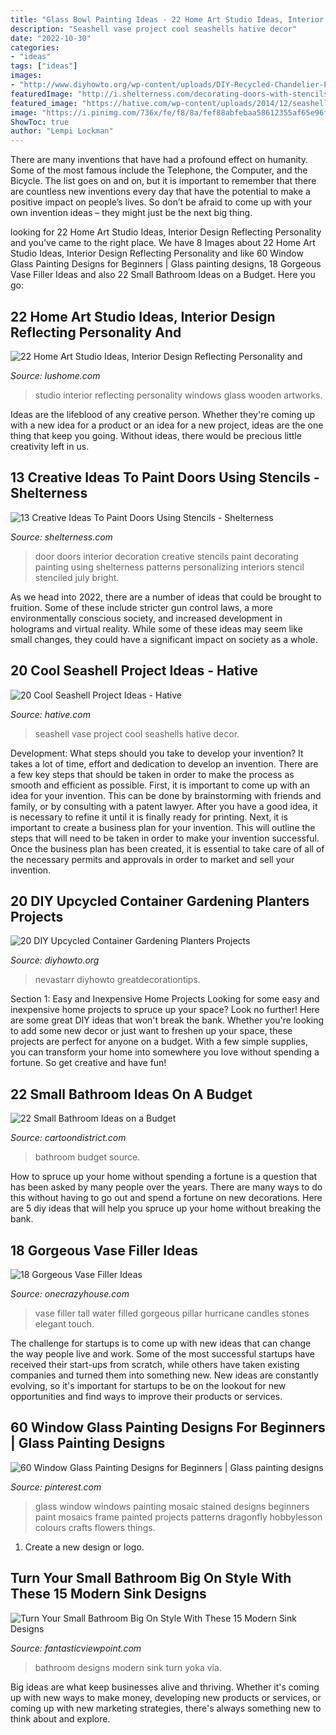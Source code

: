 ```yaml
---
title: "Glass Bowl Painting Ideas - 22 Home Art Studio Ideas, Interior Design Reflecting Personality And"
description: "Seashell vase project cool seashells hative decor"
date: "2022-10-30"
categories:
- "ideas"
tags: ["ideas"]
images:
- "http://www.diyhowto.org/wp-content/uploads/DIY-Recycled-Chandelier-Planter-Instructions-20-DIY-Upcycled-Container-Gardening-Planters-Projects-600x806.jpg"
featuredImage: "http://i.shelterness.com/decorating-doors-with-stencils-6.jpg"
featured_image: "https://hative.com/wp-content/uploads/2014/12/seashell-project-ideas/7-seashell-vase.jpg"
image: "https://i.pinimg.com/736x/fe/f8/8a/fef88abfebaa58612355af65e96fc7f9--glass-painting-designs-painting-ideas-for-beginners.jpg"
ShowToc: true
author: "Lempi Lockman"
---
```



There are many inventions that have had a profound effect on humanity. Some of the most famous include the Telephone, the Computer, and the Bicycle. The list goes on and on, but it is important to remember that there are countless new inventions every day that have the potential to make a positive impact on people’s lives. So don’t be afraid to come up with your own invention ideas – they might just be the next big thing.

	

		
looking for 22 Home Art Studio Ideas, Interior Design Reflecting Personality and you've came to the right place. We have 8 Images about 22 Home Art Studio Ideas, Interior Design Reflecting Personality and like 60 Window Glass Painting Designs for Beginners | Glass painting designs, 18 Gorgeous Vase Filler Ideas and also 22 Small Bathroom Ideas on a Budget. Here you go:
		
    
## 22 Home Art Studio Ideas, Interior Design Reflecting Personality And

<img loading=lazy src="https://www.lushome.com/wp-content/uploads/2013/05/home-art-studio-ideas-interior-design-9.jpg" onerror="this.onerror=null;this.src='https://tse3.mm.bing.net/th?id=OIP.j-1GNQjqkxEuDMv0c6TRQgHaE6&amp;pid=15.1';" alt="22 Home Art Studio Ideas, Interior Design Reflecting Personality and">

_Source: lushome.com_

>studio interior reflecting personality windows glass wooden artworks. 

	

Ideas are the lifeblood of any creative person. Whether they're coming up with a new idea for a product or an idea for a new project, ideas are the one thing that keep you going. Without ideas, there would be precious little creativity left in us.

    
## 13 Creative Ideas To Paint Doors Using Stencils - Shelterness

<img loading=lazy src="http://i.shelterness.com/decorating-doors-with-stencils-6.jpg" onerror="this.onerror=null;this.src='https://tse2.mm.bing.net/th?id=OIP.drVYAIkvCbb0LWTvdXAUdQAAAA&amp;pid=15.1';" alt="13 Creative Ideas To Paint Doors Using Stencils - Shelterness">

_Source: shelterness.com_

>door doors interior decoration creative stencils paint decorating painting using shelterness patterns personalizing interiors stencil stenciled july bright. 

	

As we head into 2022, there are a number of ideas that could be brought to fruition. Some of these include stricter gun control laws, a more environmentally conscious society, and increased development in holograms and virtual reality. While some of these ideas may seem like small changes, they could have a significant impact on society as a whole.

    
## 20 Cool Seashell Project Ideas - Hative

<img loading=lazy src="https://hative.com/wp-content/uploads/2014/12/seashell-project-ideas/7-seashell-vase.jpg" onerror="this.onerror=null;this.src='https://tse3.mm.bing.net/th?id=OIP.aPfXizY4yijZISR7BdlsEAHaJ4&amp;pid=15.1';" alt="20 Cool Seashell Project Ideas - Hative">

_Source: hative.com_

>seashell vase project cool seashells hative decor. 

	

Development: What steps should you take to develop your invention?
It takes a lot of time, effort and dedication to develop an invention. There are a few key steps that should be taken in order to make the process as smooth and efficient as possible. First, it is important to come up with an idea for your invention. This can be done by brainstorming with friends and family, or by consulting with a patent lawyer. After you have a good idea, it is necessary to refine it until it is finally ready for printing. Next, it is important to create a business plan for your invention. This will outline the steps that will need to be taken in order to make your invention successful. Once the business plan has been created, it is essential to take care of all of the necessary permits and approvals in order to market and sell your invention.

    
## 20 DIY Upcycled Container Gardening Planters Projects

<img loading=lazy src="http://www.diyhowto.org/wp-content/uploads/DIY-Recycled-Chandelier-Planter-Instructions-20-DIY-Upcycled-Container-Gardening-Planters-Projects-600x806.jpg" onerror="this.onerror=null;this.src='https://tse3.mm.bing.net/th?id=OIP.o2tVXctwuAheZBAgHACW_wHaJ8&amp;pid=15.1';" alt="20 DIY Upcycled Container Gardening Planters Projects">

_Source: diyhowto.org_

>nevastarr diyhowto greatdecorationtips. 

	

Section 1: Easy and Inexpensive Home Projects
Looking for some easy and inexpensive home projects to spruce up your space? Look no further! Here are some great DIY ideas that won't break the bank.
Whether you're looking to add some new decor or just want to freshen up your space, these projects are perfect for anyone on a budget. With a few simple supplies, you can transform your home into somewhere you love without spending a fortune. So get creative and have fun!

    
## 22 Small Bathroom Ideas On A Budget

<img loading=lazy src="http://www.cartoondistrict.com/wp-content/uploads/2017/11/Small-Bathroom-Ideas-on-a-Budget-13.jpg" onerror="this.onerror=null;this.src='https://tse3.mm.bing.net/th?id=OIP.ZG6P1J6IBN4xgnQ527vgIAHaKA&amp;pid=15.1';" alt="22 Small Bathroom Ideas on a Budget">

_Source: cartoondistrict.com_

>bathroom budget source. 

	

How to spruce up your home without spending a fortune is a question that has been asked by many people over the years. There are many ways to do this without having to go out and spend a fortune on new decorations. Here are 5 diy ideas that will help you spruce up your home without breaking the bank.

    
## 18 Gorgeous Vase Filler Ideas

<img loading=lazy src="https://cdn.onecrazyhouse.com/wp-content/uploads/2016/04/vase-filler-ideas-3.jpg" onerror="this.onerror=null;this.src='https://tse4.mm.bing.net/th?id=OIP.KII8N_gKYMmFB9vyROXMiwAAAA&amp;pid=15.1';" alt="18 Gorgeous Vase Filler Ideas">

_Source: onecrazyhouse.com_

>vase filler tall water filled gorgeous pillar hurricane candles stones elegant touch. 

	

The challenge for startups is to come up with new ideas that can change the way people live and work. Some of the most successful startups have received their start-ups from scratch, while others have taken existing companies and turned them into something new. New ideas are constantly evolving, so it's important for startups to be on the lookout for new opportunities and find ways to improve their products or services.

    
## 60 Window Glass Painting Designs For Beginners | Glass Painting Designs

<img loading=lazy src="https://i.pinimg.com/736x/fe/f8/8a/fef88abfebaa58612355af65e96fc7f9--glass-painting-designs-painting-ideas-for-beginners.jpg" onerror="this.onerror=null;this.src='https://tse3.mm.bing.net/th?id=OIP.z_KxAlLX3FA3F5O3KX7i-wHaNO&amp;pid=15.1';" alt="60 Window Glass Painting Designs for Beginners | Glass painting designs">

_Source: pinterest.com_

>glass window windows painting mosaic stained designs beginners paint mosaics frame painted projects patterns dragonfly hobbylesson colours crafts flowers things. 

	

1. Create a new design or logo.

    
## Turn Your Small Bathroom Big On Style With These 15 Modern Sink Designs

<img loading=lazy src="http://www.fantasticviewpoint.com/wp-content/uploads/2015/12/c25cd0782d0cbf803227e8d901648903.jpg" onerror="this.onerror=null;this.src='https://tse2.mm.bing.net/th?id=OIP.UIMLZH0dPfRsX8SzeYhiyQHaLW&amp;pid=15.1';" alt="Turn Your Small Bathroom Big On Style With These 15 Modern Sink Designs">

_Source: fantasticviewpoint.com_

>bathroom designs modern sink turn yoka via. 

	

Big ideas are what keep businesses alive and thriving. Whether it's coming up with new ways to make money, developing new products or services, or coming up with new marketing strategies, there's always something new to think about and explore.

